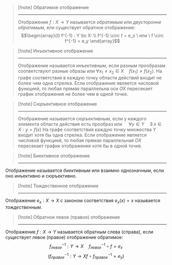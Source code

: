 > [!note] Обратимое отображение
>
> ---
> Отображение $f : X \to Y$ называется _обратимым_ или _двусторонне обратимым_, ели существует обратное отображение: $$\begin{array}{l} f^{-1} : Y \to X: \\ f^{-1} \circ f = e_x \ или \ f \circ f^{-1} = e_y \end{array}$$


> [!note] Инъективное отображение
>
> ---
> Отображение называется _инъективным_, если разным прообразам соответствуют разные образы или $\forall{x_1} \not= x_2 \in X \quad f(x_1) \not= f(x_2)$. На графе соответствия в каждую точку области действий входит не более чем одна стрелка. Если отображение является числовой функцией, то любая прямая параллельна оси $OX$ пересекает график отображения не более чем в одной точке.


> [!note] Сюръективное отображение
>
> ---
> Отображение называется _сюръективным_, если у каждого элемента области действия есть прообраз или $\quad \forall{y} \in Y \quad \exists{\ x} \in X : y = f(x)$ На графе соответствия каждую точку множества $Y$ входит хотя бы одна стрелка. Если отображение является числовой функцией, то любая прямая параллельная $OX$ пересекает график отображения хотя бы в одной точке.

> [!note] Биективное отображение
>
> ---
Отображение называется _биективным_ или взаимно однозначным, если оно инъективно и сюръективно.

> [!note] Тождественное отображение
>
> ---
Отображение $e_x : X \to X$ с законом соответствия $e_x(x) = x$ называется _тождественным_.

> [!note] Обратное левое (правое) отображение
>
> ---
Отображение $f : X \to Y$ называется обратным слева (справа), если существует левое (правое) отображение обратимое: $$f^{-1}_{левое} : Y \to X \quad f^{-1}_{левое} \circ f = e_x$$ $$(f^{-1}_{правое} : Y \to X f \circ f^{-1}_{правое} = e_y)$$